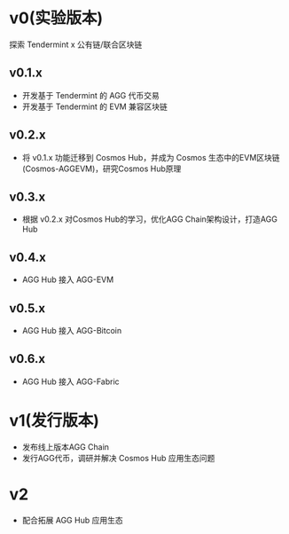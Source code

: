 # v0(实验版本)

探索 Tendermint x 公有链/联合区块链


## v0.1.x

- 开发基于 Tendermint 的 AGG 代币交易
- 开发基于 Tendermint 的 EVM 兼容区块链

## v0.2.x

- 将 v0.1.x 功能迁移到 Cosmos Hub，并成为 Cosmos 生态中的EVM区块链(Cosmos-AGGEVM)，研究Cosmos Hub原理

## v0.3.x

- 根据 v0.2.x 对Cosmos Hub的学习，优化AGG Chain架构设计，打造AGG Hub

## v0.4.x

- AGG Hub 接入 AGG-EVM

## v0.5.x

- AGG Hub 接入 AGG-Bitcoin

## v0.6.x

- AGG Hub 接入 AGG-Fabric

# v1(发行版本)

- 发布线上版本AGG Chain
- 发行AGG代币，调研并解决 Cosmos Hub 应用生态问题

# v2

- 配合拓展 AGG Hub 应用生态